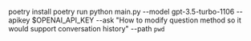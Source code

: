 

poetry install
poetry run python main.py --model gpt-3.5-turbo-1106 --apikey $OPENAI_API_KEY --ask "How to modify question method so it would support conversation history" --path `pwd`
